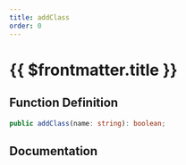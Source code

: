 ```yaml
---
title: addClass
order: 0
---
```


# {{ $frontmatter.title }}

## Function Definition

```ts
public addClass(name: string): boolean;
```

## Documentation

<!--@include: ./parts/addClass.md-->
